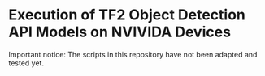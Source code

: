 # Execution of TF2 Object Detection API Models on NVIVIDA Devices

Important notice: The scripts in this repository have not been adapted and tested yet.